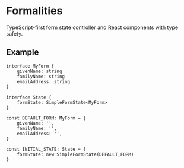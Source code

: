 # Formalities

TypeScript-first form state controller and React components with type safety.

## Example

```
interface MyForm {
	givenName: string
	familyName: string
	emailAddress: string
}

interface State {
	formState: SimpleFormState<MyForm>
}

const DEFAULT_FORM: MyForm = {
	givenName: '',
	familyName: '',
	emailAddress: '',
}

const INITIAL_STATE: State = {
	formState: new SimpleFormState(DEFAULT_FORM)
}


```
